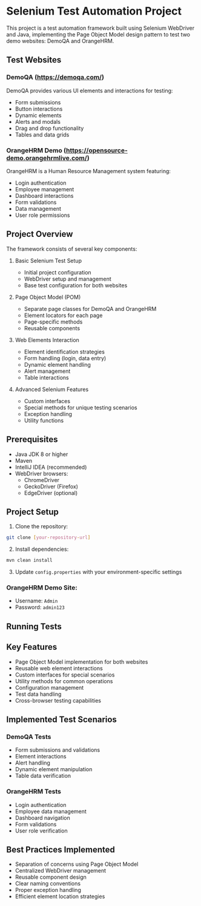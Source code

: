 # Selenium Test Automation Project

This project is a test automation framework built using Selenium WebDriver and Java, implementing the Page Object Model design pattern to test two demo websites: DemoQA and OrangeHRM.

## Test Websites

### DemoQA (https://demoqa.com/)
DemoQA provides various UI elements and interactions for testing:
- Form submissions
- Button interactions
- Dynamic elements
- Alerts and modals
- Drag and drop functionality
- Tables and data grids

### OrangeHRM Demo (https://opensource-demo.orangehrmlive.com/)
OrangeHRM is a Human Resource Management system featuring:
- Login authentication
- Employee management
- Dashboard interactions
- Form validations
- Data management
- User role permissions

## Project Overview

The framework consists of several key components:

1. Basic Selenium Test Setup
   - Initial project configuration
   - WebDriver setup and management
   - Base test configuration for both websites

2. Page Object Model (POM)
   - Separate page classes for DemoQA and OrangeHRM
   - Element locators for each page
   - Page-specific methods
   - Reusable components

3. Web Elements Interaction
   - Element identification strategies
   - Form handling (login, data entry)
   - Dynamic element handling
   - Alert management
   - Table interactions

4. Advanced Selenium Features
   - Custom interfaces
   - Special methods for unique testing scenarios
   - Exception handling
   - Utility functions

## Prerequisites

- Java JDK 8 or higher
- Maven
- IntelliJ IDEA (recommended)
- WebDriver browsers:
  - ChromeDriver
  - GeckoDriver (Firefox)
  - EdgeDriver (optional)

## Project Setup

1. Clone the repository:
```bash
git clone [your-repository-url]
```

2. Install dependencies:
```bash
mvn clean install
```

3. Update `config.properties` with your environment-specific settings


### OrangeHRM Demo Site:
- Username: `Admin`
- Password: `admin123`

## Running Tests


## Key Features

- Page Object Model implementation for both websites
- Reusable web element interactions
- Custom interfaces for special scenarios
- Utility methods for common operations
- Configuration management
- Test data handling
- Cross-browser testing capabilities

## Implemented Test Scenarios

### DemoQA Tests
- Form submissions and validations
- Element interactions
- Alert handling
- Dynamic element manipulation
- Table data verification

### OrangeHRM Tests
- Login authentication
- Employee data management
- Dashboard navigation
- Form validations
- User role verification

## Best Practices Implemented

- Separation of concerns using Page Object Model
- Centralized WebDriver management
- Reusable component design
- Clear naming conventions
- Proper exception handling
- Efficient element location strategies
